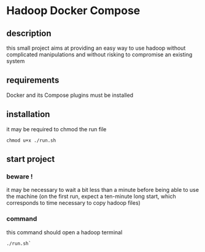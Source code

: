 # Hadoop Docker Compose
## description
this small project aims at providing an easy way to use hadoop without complicated manipulations and without risking to compromise an existing system
## requirements
Docker and its Compose plugins must be installed
## installation
it may be required to chmod the run file  
```console
chmod u+x ./run.sh
```
## start project
### beware !
it may be necessary to wait a bit less than a minute before being able to use the machine (on the first run, expect a ten-minute long start, which corresponds to time necessary to copy hadoop files)
### command
this command should open a hadoop terminal  
```console
./run.sh`
```
